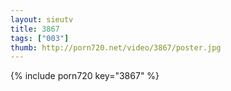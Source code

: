 ```yaml
--- 
layout: sieutv
title: 3867
tags: ["003"]
thumb: http://porn720.net/video/3867/poster.jpg
---
```

{% include porn720 key="3867" %} 
